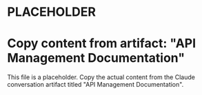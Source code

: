 # PLACEHOLDER
# Copy content from artifact: "API Management Documentation"

This file is a placeholder. Copy the actual content from the Claude conversation artifact titled "API Management Documentation".
